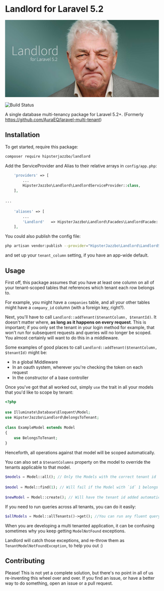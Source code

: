# Landlord for Laravel 5.2

![Landlord for Laravel 5.2](readme-header.jpg)

![Build Status](https://travis-ci.org/HipsterJazzbo/Landlord.svg?branch=master)

A single database multi-tenancy package for Laravel 5.2+. (Formerly https://github.com/AuraEQ/laravel-multi-tenant)

## Installation

To get started, require this package:

```bash
composer require hipsterjazzbo/landlord
```

Add the ServiceProvider and Alias to their relative arrays in `config/app.php`:

```php
    'providers' => [
        ...
        HipsterJazzbo\Landlord\LandlordServiceProvider::class,
    ],

...

    'aliases' => [
        ...
        'Landlord'   => HipsterJazzbo\Landlord\Facades\LandlordFacade::class,
    ],
```

You could also publish the config file:

```bash
php artisan vendor:publish --provider="HipsterJazzbo\Landlord\LandlordServiceProvider"
```

and set up your `tenant_column` setting, if you have an app-wide default.

## Usage

First off, this package assumes that you have at least one column on all of your tenant-scoped tables that references which tenant each row belongs to.

For example, you might have a `companies` table, and all your other tables might have a `company_id` column (with a foreign key, right?).

Next, you'll have to call `Landlord::addTenant($tenantColumn, $tenantId)`. It doesn't matter where, **as long as it happens on every request**. This is important; if you only set the tenant in your login method for example, that won't run for subsequent requests and queries will no longer be scoped. You almost certainly will want to do this in a middleware.

Some examples of good places to call `Landlord::addTenant($tenantColumn, $tenantId)` might be:

- In a global Middleware
- In an oauth system, wherever you're checking the token on each request
- In the constructor of a base controller

Once you've got that all worked out, simply `use` the trait in all your models that you'd like to scope by tenant:

```php
<?php

use Illuminate\Database\Eloquent\Model;
use HipsterJazzbo\Landlord\BelongsToTenant;

class ExampleModel extends Model
{
    use BelongsToTenant;
}
```

Henceforth, all operations against that model will be scoped automatically.

You can also set a `$tenantColumns` property on the model to override the tenants applicable to that model.

```php
$models = Model::all(); // Only the Models with the correct tenant id

$model = Model::find(1); // Will fail if the Model with `id` 1 belongs to a different tenant

$newModel = Model::create(); // Will have the tenant id added automatically
```

If you need to run queries across all tenants, you can do it easily:

```php
$allModels = Model::allTenants()->get(); //You can run any fluent query builder methods here, and they will not be scoped by tenant
```

When you are developing a multi tenanted application, it can be confusing sometimes why you keep getting `ModelNotFound` exceptions.

Landlord will catch those exceptions, and re-throw them as `TenantModelNotFoundException`, to help you out :)

## Contributing

Please! This is not yet a complete solution, but there's no point in all of us re-inventing this wheel over and over. If you find an issue, or have a better way to do something, open an issue or a pull request.
